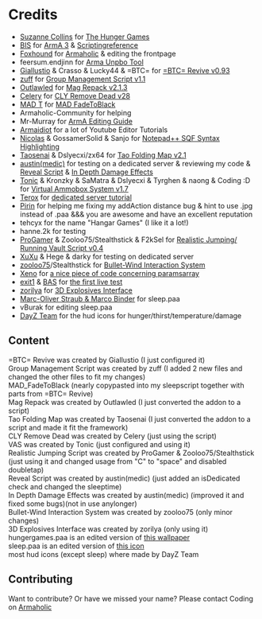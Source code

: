 # Credits
* [Suzanne Collins](http://www.suzannecollinsbooks.com/bio.htm) for [The Hunger Games](http://www.suzannecollinsbooks.com/the_hunger_games_69765.htm)
* [BIS](http://www.bistudio.com/) for [ArmA 3](http://www.arma3.com/) & [Scriptingreference](http://community.bistudio.com/wiki/Category:Scripting_Commands)
* [Foxhound](http://www.armaholic.com/users.php?m=details&id=4&u=Foxhound) for [Armaholic](www.armaholic.com/) & editing the frontpage
* feersum.endjinn for [Arma Unpbo Tool](http://www.armaholic.com/page.php?id=416)
* [Giallustio](http://www.armaholic.com/users.php?m=details&id=14681&u=Giallustio) & Crasso & Lucky44 & =BTC= for [=BTC= Revive v0.93](http://www.armaholic.com/page.php?id=18955)
* [zuff](http://www.armaholic.com/users.php?m=details&id=20209&u=zuff) for [Group Management Script v1.1](http://www.armaholic.com/page.php?id=20486)
* [Outlawled](http://www.armaholic.com/users.php?m=details&id=38246&u=Outlawled) for [Mag Repack v2.1.3](http://www.armaholic.com/page.php?id=19692)
* [Celery](http://www.armaholic.com/users.php?m=details&id=188&u=Celery) for [CLY Remove Dead v28](http://www.armaholic.com/page.php?id=14137)
* [MAD T](http://www.armaholic.com/users.php?m=details&id=19150&u=MAD+T) for [MAD FadeToBlack](http://www.armaholic.com/page.php?id=19998)
* Armaholic-Community for helping
* Mr-Murray for [ArmA Editing Guide](http://www.mr-murray.de.vu/)
* [Armaidiot](http://www.youtube.com/user/Armaidiot) for a lot of Youtube Editor Tutorials
* [Nicolas](http://www.armaholic.com/users.php?m=details&id=12131&u=Nicolas) & GossamerSolid & Sanjo for [Notepad++ SQF Syntax Highlighting](http://www.armaholic.com/page.php?id=8680)
* [Taosenai](http://forums.bistudio.com/member.php?77029-Taosenai) & Dslyecxi/zx64 for [Tao Folding Map v2.1](http://www.armaholic.com/page.php?id=18963)
* [austin(medic)](http://www.armaholic.com/users.php?m=details&id=31283&u=austin%28medic%29) for testing on a dedicated server & reviewing my code & [Reveal Script](http://www.armaholic.com/page.php?id=21691) & [In Depth Damage Effects](http://www.armaholic.com/page.php?id=21951)
* [Tonic](http://www.armaholic.com/users.php?m=details&id=23944&u=Tonic) & Kronzky & SaMatra & Dslyecxi & Tyrghen & naong & Coding :D for [Virtual Ammobox System v1.7](http://www.armaholic.com/page.php?id=19134)
* [Terox](http://forums.bistudio.com/member.php?43646-Terox) for [dedicated server tutorial](http://forums.bistudio.com/showthread.php?147537-Tutorial-How-to-run-ArmA3-on-a-dedicated-server)
* [Pirin](http://www.armaholic.com/users.php?m=details&id=4754&u=Pirin) for helping me fixing my addAction distance bug & hint to use .jpg instead of .paa &&& you are awesome and have an excellent reputation
* tehcyx for the name "Hangar Games" (I like it a lot!)
* hanne.2k for testing
* [ProGamer](http://www.armaholic.com/users.php?m=details&id=35249&u=ProGamer) & Zooloo75/Stealthstick & F2kSel for [Realistic Jumping/ Running Vault Script v0.4](http://www.armaholic.com/page.php?id=21806)
* [XuXu](http://www.armaholic.com/users.php?m=details&id=42098&u=XuXu) & Hege & darky for testing on dedicated server
* [zooloo75](http://www.armaholic.com/users.php?m=details&id=17992&u=zooloo75)/Stealthstick for [Bullet-Wind Interaction System](http://www.armaholic.com/page.php?id=20297)
* [Xeno](http://www.armaholic.com/users.php?m=details&id=5785&u=Xeno) for [a nice piece of code concerning paramsarray](http://hx3.de/editing-scripting-167/missionsparameter-auswahl-paramsarray-20260/)
* [exit1](http://www.exit1.at) & [BAS](http://www.bascommunity.net/) for [the first live test](http://forums.bistudio.com/showthread.php?161100-11th-AUGUST-Hunger-Games-Event)
* [zorilya](http://www.armaholic.com/users.php?m=details&id=30300&u=zorilya) for [3D Explosives Interface](http://www.armaholic.com/forums.php?m=posts&id=149713)
* [Marc-Oliver Straub & Marco Binder](http://www.sb-software.de/sb-english/About%20us.html) for sleep.paa
* vBurak for editing sleep.paa
* [DayZ Team](README/DAYZCREDITS.md) for the hud icons for hunger/thirst/temperature/damage

## Content
=BTC= Revive was created by Giallustio (I just configured it)  
Group Management Script was created by zuff (I added 2 new files and changed the other files to fit my changes)  
MAD_FadeToBlack (nearly copypasted into my sleepscript together with parts from =BTC= Revive)  
Mag Repack was created by Outlawled (I just converted the addon to a script)  
Tao Folding Map was created by Taosenai (I just converted the addon to a script and made it fit the framework)  
CLY Remove Dead was created by Celery (just using the script)  
VAS was created by Tonic (just configured and using it)  
Realistic Jumping Script was created by ProGamer & Zooloo75/Stealthstick (just using it and changed usage from "C" to "space" and disabled doubletap)  
Reveal Script was created by austin(medic) (just added an isDedicated check and changed the sleeptime)  
In Depth Damage Effects was created by austin(medic) (improved it and fixed some bugs)(not in use anylonger)  
Bullet-Wind Interaction System was created by zooloo75 (only minor changes)  
3D Explosives Interface was created by zorilya (only using it)   
hungergames.paa is an edited version of [this wallpaper](http://wallpoh.com/wp-content/uploads/2013/03/Free-The-Hunger-Games-Wallpaper-HD.jpg)  
sleep.paa is an edited version of [this icon](http://www.sb-software.de/sb-english/iWannaSleep_files/iWannaSleep%20webIcon.png)  
most hud icons (except sleep) where made by DayZ Team

## Contributing
Want to contribute? Or have we missed your name?
Please contact Coding on [Armaholic](http://www.armaholic.com/users.php?m=details&id=41039&u=Coding)